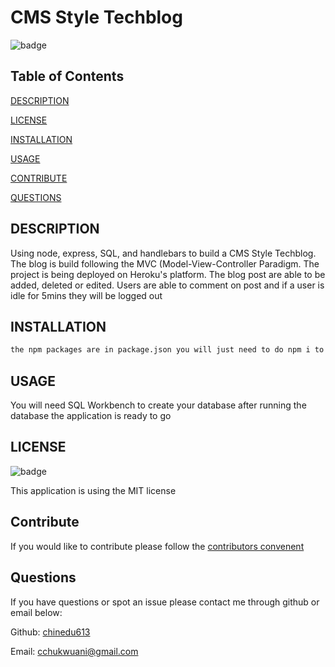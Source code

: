 
# CMS Style Techblog

![badge](https://img.shields.io/badge/license-MIT-blue.svg)

## Table of Contents

[DESCRIPTION](#description)

[LICENSE](#license)

[INSTALLATION](#installation)

[USAGE](#usage)

[CONTRIBUTE](#contribute)

[QUESTIONS](#Questions)

## DESCRIPTION

Using node, express, SQL, and handlebars to build a CMS Style Techblog. The blog is build following the MVC (Model-View-Controller Paradigm. The project is being deployed on Heroku's platform. The blog post are able to be added, deleted or edited. Users are able to comment on post and if a user is idle for 5mins they will be logged out


## INSTALLATION

``` bash 
the npm packages are in package.json you will just need to do npm i to install
``` 


## USAGE

You will need SQL Workbench to create your database after running the database the application is ready to go

## LICENSE

![badge](https://img.shields.io/badge/license-MIT-blue.svg)

This application is using the MIT license



## Contribute

If you would like to contribute please follow the [contributors convenent](https://www.contributor-covenant.org/version/2/0/code_of_conduct/code_of_conduct.txt)

## Questions

If you have questions or spot an issue please contact me through github or email below:

Github: [chinedu613](https://github.com/chinedu613)

Email: [cchukwuani@gmail.com](cchukwuani@gmail.com)